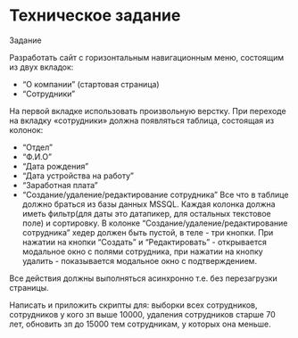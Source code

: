 # Техническое задание

Задание

Разработать сайт с горизонтальным навигационным меню, состоящим из двух вкладок:
-	“О компании” (стартовая страница)
-	“Сотрудники”

На первой вкладке использовать произвольную верстку. При переходе на вкладку «сотрудники» должна появляться таблица, состоящая из колонок:
-	“Отдел”
-	“Ф.И.О”
-	“Дата рождения”
-	“Дата устройства на работу”
-	“Заработная плата”
-	“Создание/удаление/редактирование сотрудника”
Все что в таблице должно браться из базы данных MSSQL.
Каждая колонка должна иметь фильтр(для даты это датапикер, для остальных текстовое поле) и сортировку.
В колонке “Создание/удаление/редактирование сотрудника” хедер должен быть пустой, в теле - три кнопки. При нажатии на кнопки “Создать” и “Редактировать” - открывается модальное окно с полями сотрудника, при нажатии на кнопку удалить - показывается модальное окно с подтверждением.

Все действия должны выполняться асинхронно т.е. без перезагрузки страницы.

Написать и приложить скрипты для: выборки всех сотрудников, сотрудников у кого зп выше 10000, удаления сотрудников старше 70 лет, обновить зп до 15000  тем сотрудникам, у которых она меньше.
